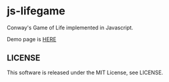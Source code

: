 js-lifegame
===========

Conway's Game of Life implemented in Javascript.

Demo page is [HERE](http://koturn.github.io/js-lifegame/)


## LICENSE

This software is released under the MIT License, see LICENSE.
